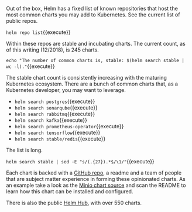 Out of the box, Helm has a fixed list of known repositories that host the most common charts you may add to Kubernetes. See the current list of public repos.

`helm repo list`{{execute}}

Within these repos are stable and incubating charts. The current count, as of this writing (12/2018), is 245 charts.

`echo "The number of common charts is, stable: $(helm search stable | wc -l)."`{{execute}}

The stable chart count is consistently increasing with the maturing Kubernetes ecosystem. There are a bunch of common charts that, as a Kubernetes developer, you may want to leverage.

- `helm search postgres`{{execute}}
- `helm search sonarqube`{{execute}}
- `helm search rabbitmq`{{execute}}
- `helm search kafka`{{execute}}
- `helm search prometheus-operator`{{execute}}
- `helm search tensorflow`{{execute}}
- `helm search stable/redis`{{execute}}

The list is long.

`helm search stable | sed -E "s/(.{27}).*$/\1/"`{{execute}}

Each chart is backed with a [GitHub repo](https://github.com/helm/charts ), a readme and a team of people that are subject matter experience in forming these opinionated charts. As an example take a look as the [Minio chart source](https://github.com/helm/charts/tree/master/stable/minio) and scan the README to learn how this chart can be installed and configured.

There is also the public [Helm Hub](https://hub.helm.sh/), with over 550 charts.
